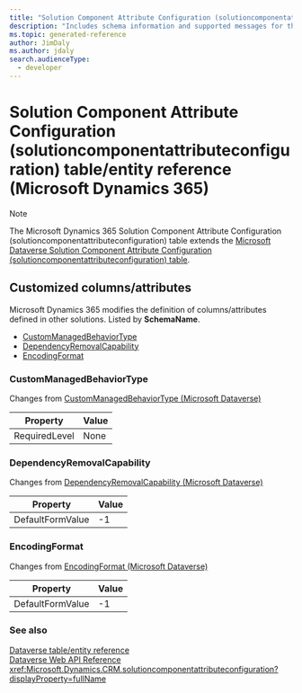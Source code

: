 ```yaml
---
title: "Solution Component Attribute Configuration (solutioncomponentattributeconfiguration) table/entity reference (Microsoft Dynamics 365)"
description: "Includes schema information and supported messages for the Solution Component Attribute Configuration (solutioncomponentattributeconfiguration) table/entity with Microsoft Dynamics 365."
ms.topic: generated-reference
author: JimDaly
ms.author: jdaly
search.audienceType: 
  - developer
---
```


# Solution Component Attribute Configuration (solutioncomponentattributeconfiguration) table/entity reference (Microsoft Dynamics 365)



> [!NOTE]
> The Microsoft Dynamics 365 Solution Component Attribute Configuration (solutioncomponentattributeconfiguration) table extends the [Microsoft Dataverse Solution Component Attribute Configuration (solutioncomponentattributeconfiguration) table](/power-apps/developer/data-platform/reference/entities/solutioncomponentattributeconfiguration).



## Customized columns/attributes

Microsoft Dynamics 365 modifies the definition of columns/attributes defined in other solutions. Listed by **SchemaName**.

- [CustomManagedBehaviorType](#BKMK_CustomManagedBehaviorType)
- [DependencyRemovalCapability](#BKMK_DependencyRemovalCapability)
- [EncodingFormat](#BKMK_EncodingFormat)

### <a name="BKMK_CustomManagedBehaviorType"></a> CustomManagedBehaviorType

Changes from [CustomManagedBehaviorType (Microsoft Dataverse)](/power-apps/developer/data-platform/reference/entities/solutioncomponentattributeconfiguration#BKMK_CustomManagedBehaviorType)

|Property|Value|
|---|---|
|RequiredLevel|None|


### <a name="BKMK_DependencyRemovalCapability"></a> DependencyRemovalCapability

Changes from [DependencyRemovalCapability (Microsoft Dataverse)](/power-apps/developer/data-platform/reference/entities/solutioncomponentattributeconfiguration#BKMK_DependencyRemovalCapability)

|Property|Value|
|---|---|
|DefaultFormValue|-1|


### <a name="BKMK_EncodingFormat"></a> EncodingFormat

Changes from [EncodingFormat (Microsoft Dataverse)](/power-apps/developer/data-platform/reference/entities/solutioncomponentattributeconfiguration#BKMK_EncodingFormat)

|Property|Value|
|---|---|
|DefaultFormValue|-1|




### See also

[Dataverse table/entity reference](/power-apps/developer/data-platform/reference/about-entity-reference)  
[Dataverse Web API Reference](/power-apps/developer/data-platform/webapi/reference/about)   
<xref:Microsoft.Dynamics.CRM.solutioncomponentattributeconfiguration?displayProperty=fullName>
